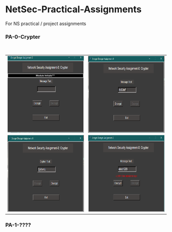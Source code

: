 # NetSec-Practical-Assignments
For NS practical / project assignments

### PA-0-Crypter
<br>
<table>
 <tr>
  <td> <img src="https://github.com/BinitDOX/NetSec-Practical-Assignments/blob/master/PA-0-Crypter/ss/1.png" width="400" height="240"/> </td>
  <td> <img src="https://github.com/BinitDOX/NetSec-Practical-Assignments/blob/master/PA-0-Crypter/ss/2.png" width="400" height="240"/> </td>
 </tr>
 <tr>
  <td> <img src="https://github.com/BinitDOX/NetSec-Practical-Assignments/blob/master/PA-0-Crypter/ss/3.png" width="400" height="240"/> </td>
  <td> <img src="https://github.com/BinitDOX/NetSec-Practical-Assignments/blob/master/PA-0-Crypter/ss/4.png" width="400" height="240"/> </td>
 </tr>
 </table>
 
 
 ### PA-1-????
